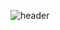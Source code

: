 ![header](https://capsule-render.vercel.app/api?type=waving&section=header&height=175&animation=fadeIn&color=0:A4C639,50:78C300,100:3DDC84&fontAlign=75&fontAlignY=35&fontSize=45&text=Developer%20OneKey&descAlign=75&descAlignY=55&desc=안녕하세요!%20안드로이드%20개발자%20이원기입니다)

<!--
**devonekey/devonekey** is a ✨ _special_ ✨ repository because its `README.md` (this file) appears on your GitHub profile.

Here are some ideas to get you started:

- 🔭 I’m currently working on ...
- 🌱 I’m currently learning ...
- 👯 I’m looking to collaborate on ...
- 🤔 I’m looking for help with ...
- 💬 Ask me about ...
- 📫 How to reach me: ...
- 😄 Pronouns: ...
- ⚡ Fun fact: ...
-->
